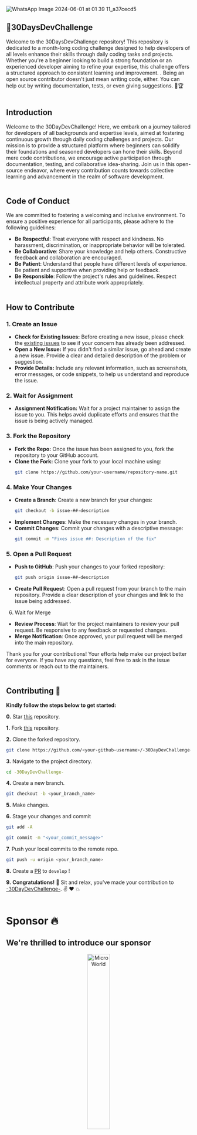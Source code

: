 

![WhatsApp Image 2024-06-01 at 01 39 11_a37cecd5](https://github.com/jitacm/-30DayDevChallenge-/assets/163456457/4ffbc7ed-b9be-4469-b888-563d7e7fba5f)


📌30DaysDevChallenge
------------------
Welcome to the 30DaysDevChallenge repository! This repository is dedicated to a month-long coding challenge designed to help developers of all levels enhance their skills through daily coding tasks and projects. Whether you're a beginner looking to build a strong foundation or an experienced developer aiming to refine your expertise, this challenge offers a structured approach to consistent learning and improvement. .
Being an open source contributor doesn't just mean writing code, either. You can help out by writing documentation, tests, or even giving suggestions. 🌟🏆
<br><br>

## Introduction
Welcome to the 30DayDevChallenge! Here, we embark on a journey tailored for developers of all backgrounds and expertise levels, aimed at fostering continuous growth through daily coding challenges and projects. Our mission is to provide a structured platform where beginners can solidify their foundations and seasoned developers can hone their skills. Beyond mere code contributions, we encourage active participation through documentation, testing, and collaborative idea-sharing. Join us in this open-source endeavor, where every contribution counts towards collective learning and advancement in the realm of software development.
<br><br>

## Code of Conduct
We are committed to fostering a welcoming and inclusive environment. To ensure a positive experience for all participants, please adhere to the following guidelines:

- **Be Respectful**: Treat everyone with respect and kindness. No harassment, discrimination, or inappropriate behavior will be tolerated.
- **Be Collaborative**: Share your knowledge and help others. Constructive feedback and collaboration are encouraged.
- **Be Patient**: Understand that people have different levels of experience. Be patient and supportive when providing help or feedback.
- **Be Responsible**: Follow the project's rules and guidelines. Respect intellectual property and attribute work appropriately.
<br><br>



## How to Contribute

### 1. Create an Issue

- **Check for Existing Issues:** Before creating a new issue, please check the [existing issues](link-to-issues) to see if your concern has already been addressed.
- **Open a New Issue:** If you didn't find a similar issue, go ahead and create a new issue. Provide a clear and detailed description of the problem or suggestion.
- **Provide Details:** Include any relevant information, such as screenshots, error messages, or code snippets, to help us understand and reproduce the issue.

### 2. Wait for Assignment

- **Assignment Notification:** Wait for a project maintainer to assign the issue to you. This helps avoid duplicate efforts and ensures that the issue is being actively managed.

### 3. Fork the Repository

- **Fork the Repo:** Once the issue has been assigned to you, fork the repository to your GitHub account.
- **Clone the Fork:** Clone your fork to your local machine using:
  ```bash
  git clone https://github.com/your-username/repository-name.git
### 4. Make Your Changes
- **Create a Branch**: Create a new branch for your changes:
   ```bash
  git checkout -b issue-##-description
- **Implement Changes**: Make the necessary changes in your branch.
- **Commit Changes**: Commit your changes with a descriptive message:
    ```bash
  git commit -m "Fixes issue ##: Description of the fix"

### 5. Open a Pull Request
- **Push to GitHub**: Push your changes to your forked repository:
   ```bash
  git push origin issue-##-description
- **Create Pull Request**: Open a pull request from your branch to the main repository. Provide a clear description of your changes and link to the issue being addressed.

6. Wait for Merge
- **Review Process**: Wait for the project maintainers to review your pull request. Be responsive to any feedback or requested changes.
- **Merge Notification**: Once approved, your pull request will be merged into the main repository.

Thank you for your contributions! Your efforts help make our project better for everyone. If you have any questions, feel free to ask in the issue comments or reach out to the maintainers.
<br><br>
## Contributing :handshake:

 **Kindly follow the steps below to get started:** 

**0.** Star [this](https://github.com/jitacm/-30DaysDevChallenge-) repository.

**1.** Fork [this](https://github.com/jitacm/-30DaysDevChallenge-) repository.

**2.** Clone the forked repository.

```bash
git clone https://github.com/<your-github-username>/-30DayDevChallenge-
```

**3.** Navigate to the project directory.

```bash
cd -30DayDevChallenge-
```

**4.** Create a new branch.

```bash
git checkout -b <your_branch_name>
```

**5.** Make changes.

**6.** Stage your changes and commit

```bash
git add -A

git commit -m "<your_commit_message>"
```

**7.** Push your local commits to the remote repo.

```bash
git push -u origin <your_branch_name>
```

**8.** Create a [PR](https://help.github.com/en/github/collaborating-with-issues-and-pull-requests/creating-a-pull-request) to `develop` !

**9.** **Congratulations!** :tada: Sit and relax, you've made your contribution to [-30DayDevChallenge-](https://github.com/jitacm/-30DaysDevChallenge-). :v: :heart: 💥
<br><br>


# Sponsor 🔥

<p align="center">
  
## We're thrilled to introduce our sponsor 
  </p>

<p align="center">
  <img src="https://github.com/user-attachments/assets/f329c1a4-7b7b-45a2-b319-6de6e4896610" alt="MicroWorld" width="35%">
</p>

## Address: Guman Building, opp. Residency Road, beside Laxmi Sports, Sadar, Nagpur, Maharashtra 440001
 ## Phone: 9370026086

## Awesome contributors :star_struck:
<a href="https://github.com/jitacm/-30DaysDevChallenge-/graphs/contributors">
  
  <img src="https://contrib.rocks/image?repo=jitacm/-30DaysDevChallenge-"/>
</a> 
<br><br>


:tada: :confetti_ball: :smiley: _**Happy Contributing**_ :smiley: :confetti_ball: :tada:   
